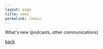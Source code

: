 ```yaml
---
layout: page
title: news
permalink: /news/
---
```

What's new (podcasts, other communications)

[back](https://rinivarg.github.io)<br>
